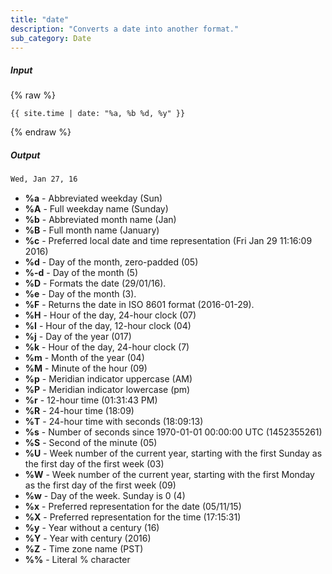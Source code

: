 ```yaml
---
title: "date"
description: "Converts a date into another format."
sub_category: Date
---
```

##### Input
{% raw %}
~~~liquid
{{ site.time | date: "%a, %b %d, %y" }}
~~~
{% endraw %}

##### Output

~~~html
Wed, Jan 27, 16
~~~

* **%a** - Abbreviated weekday (Sun)
* **%A** - Full weekday name (Sunday)
* **%b** - Abbreviated month name (Jan)
* **%B** - Full month name (January)
* **%c** - Preferred local date and time representation (Fri Jan 29 11:16:09 2016)
* **%d** - Day of the month, zero-padded (05)
* **%-d** - Day of the month (5)
* **%D** - Formats the date (29/01/16).
* **%e** - Day of the month (3).
* **%F** - Returns the date in ISO 8601 format (2016-01-29).
* **%H** - Hour of the day, 24-hour clock (07)
* **%I** - Hour of the day, 12-hour clock (04)
* **%j** - Day of the year (017)
* **%k** - Hour of the day, 24-hour clock (7)
* **%m** - Month of the year (04)
* **%M** - Minute of the hour (09)
* **%p** - Meridian indicator uppercase (AM)
* **%P** - Meridian indicator lowercase (pm)
* **%r** - 12-hour time (01:31:43 PM)
* **%R** - 24-hour time (18:09)
* **%T** - 24-hour time with seconds (18:09:13)
* **%s** - Number of seconds since 1970-01-01 00:00:00 UTC (1452355261)
* **%S** - Second of the minute (05)
* **%U** - Week number of the current year, starting with the first Sunday as the first day of the first week (03)
* **%W** - Week number of the current year, starting with the first Monday as the first day of the first week (09)
* **%w** - Day of the week. Sunday is 0 (4)
* **%x** - Preferred representation for the date (05/11/15)
* **%X** - Preferred representation for the time (17:15:31)
* **%y** - Year without a century (16)
* **%Y** - Year with century (2016)
* **%Z** - Time zone name (PST)
* **%%** - Literal % character
